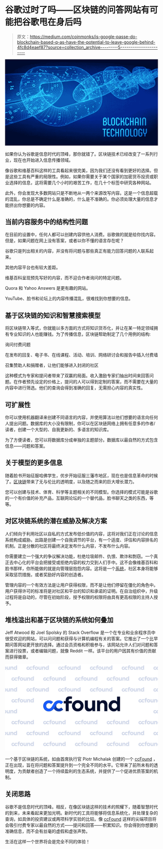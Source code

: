 # 谷歌过时了吗——区块链的问答网站有可能把谷歌甩在身后吗

> 原文：<https://medium.com/coinmonks/is-google-passe-do-blockchain-based-q-as-have-the-potential-to-leave-google-behind-4fc8d4eaef87?source=collection_archive---------5----------------------->

![](img/1ae5cbbc1315d47561b749e6df0a052f.png)

如果你认为谷歌是信息时代的顶峰，那你就错了。区块链技术已经改变了一系列行业，现在也开始进入信息传播领域。

像谷歌和维基百科这样的工具看起来很完美，因为我们还没有看到更好的选择。但是这些工具有严重的局限性。例如，如果你需要关于某个国家的加密货币投资或职业选择的信息，这将需要几个小时的艰苦工作，在几十个标签中研究各种网站。

此外，你会发现大多数网站只是不断地从一两个来源改写内容。这是一个信息超载的混乱，你总是不确定什么是准确的，什么是不准确的。你必须处理大量的信息才能挤出你想要的内容。

## **当前内容服务中的结构性问题**

在目前的设置中，任何人都可以创建内容供他人消费。谷歌做的就是给你找内容。但是，如果问题在网上没有答案，或者以你不懂的语言存在呢？

谷歌只是列出相关的内容，并没有将问题与那些真正有能力回答问题的人联系起来。

其他内容平台也有较大差距。

维基百科呈现预先写好的内容，而不迎合作者询问的特定问题。

Quora 和 Yahoo Answers 是更有趣的网站。

YouTube、脸书和论坛上的内容传播混乱，很难找到你想要的信息。

## **基于区块链的知识和智慧搜索模型**

将区块链带入等式，你就能以多方面的方式将知识货币化，并让在某一特定领域拥有专业知识的人也能赚钱。为了传播信息，区块链帮助制定了几个用例的结构:

询问付费问题

在发布的回复、电子书、在线课程、活动、培训、网络研讨会和报告中插入付费墙

召集赞助人和捐赠者，让他们能够进入封闭的社区

这种模式为专家和提问者带来了双赢的局面。收入激励专家们抽出时间来回答问题。在作者预先设定的价格上，提问的人可以得到定制的答案，而不需要在大量的内容中进行筛选。他们的查询会得到准确的回复，无需担心内容的真实性。

## **可扩展性**

你可以使用机器翻译来创建不同语言的内容，并使用算法以他们想要的语言向任何人提出问题。数据库的大小没有限制，你可以在区块链网络上拥有任意多的作者/读者，创建一个大型的、自我更新的、多语言的知识库。

为了方便读者，您可以将数据库分成单独的主题部分。数据库以最自然的方式包含信息——问题和答案。

## **关于模型的更多信息**

随着脸书开始征服哈佛学生，优步开始征服三藩市地区，现在也是信息革命的时候了。[区块链](https://hbr.org/2017/01/the-truth-about-blockchain)带来了无与伦比的透明度，以及随之而来的巨大增长潜力。

您可以创建与技术、体育、科学等主题相关的不同模型。你选择的模式可能是谷歌的一个有价值的补充产品，互联网论坛的一个替代品，脸书聊天之类的东西，等等。

## **对区块链系统的潜在威胁及解决方案**

人们倾向于利用社区以自私的方式发布低价值的内容，这将对我们正在讨论的信息系统构成威胁。出路是创建一个自我调节的平台，有一个适度、评估和内容排名的机制。正是分散的社区将最终决定发布什么内容，不发布什么内容。

你需要建立一个强大的争议解决功能，杜绝垃圾邮件、仇恨、欺诈和剽窃。一个真正去中心化的平台会把接受或拒绝内容的权力交到人们手中。这不会像维基百科和脸书那样，你所能做的就是向管理层抱怨内容。这将是一个[系统](https://ccfound.medium.com/)，社区本身将能够采取惩罚措施，或者奖励好内容的创造者。

管理内容的一个有效方法是让用户获得权限，而不是让他们停留在僵化的角色中。用户获得许可的标准将是对社区和平台的知识和承诺的证明。在自治组织中，升级过程将是自动的，尽管在初始阶段，授予权限的权限将由具有更高权限的主持人授予。

## **堆栈溢出和基于区块链的系统如何叠加**

Jeff Atwood 和 Joel Spolsky 的 Stack Overflow 是一个在专业和业余程序员中很受欢迎的网站，可以问问题和获得与计算机编程有关的答案。它推出了一个比早期问答网站更开放的选择。通过会员资格和积极参与，该网站允许人们对问题和答案进行投票，或者编辑问题，就像 Reddit 一样。该平台的用户因其有价值的贡献而获得徽章。

![](img/b3575aace517979a915338156b88a866.png)

一个基于区块链的系统，如由首席执行官 Piotr Michalak 创建的一个 [ccFound](https://lp.ccfound.com/) ，正在出现，旨在将问题和答案提升到一个完全不同的水平。它带来了前所未有的透明度，为贡献者创造了一个持续盈利的生态系统，并提供了一个促进优质答案的机制。

## **关闭思路**

谷歌不是信息时代的顶峰。相反，在像区块链这样的技术的照耀下，随着智慧时代的到来，未来看起来更加光明。新时代的工具将能够将信息系统化，并处理复杂的查询，如具体的投资建议或两项科学实验的比较。像 [ccFound](https://lp.ccfound.com/) 这样的尖端项目将会吸引付费专家以最自然的方式——提问和回答——积累知识。你会得到你想要的准确信息，而不会有丝毫的虚假和虚张声势。

生活在这样一个世界将会是完全不同的体验！